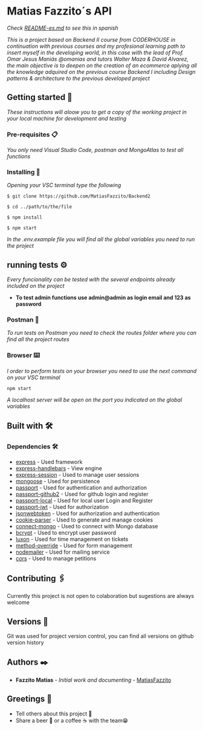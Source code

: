 # Matias Fazzito´s API

_Check [README-es.md](https://github.com/MatiasFazzito/Backend2/blob/main/README.md) to see this in spanish_

_This is a project based on Backend II course from CODERHOUSE in continuation with previous courses and my profesional learning path to insert myself in the developing world, in this case with the lead of Prof. Omar Jesus Maniás @omanias and tutors Walter Maza & David Alvarez, the main objective is to deepen on the creation of an ecommerce aplying all the knowledge adquired on the previous course Backend I including Design patterns & architecture to the previous developed project_

## Getting started 🚀

_These instructions will aloow you to get a copy of the working project in your local machine for development and testing_


### Pre-requisites 📋

_You only need Visual Studio Code, postman and MongoAtlas to test all functions_

### Installing 🔧

_Opening your VSC terminal type the following_

```
$ git clone https://github.com/MatiasFazzito/Backend2
```

```
$ cd ../path/to/the/file
```

```
$ npm install
```

```
$ npm start
```

_In the .env.example file you will find all the global variables you need to run the project_

## running tests ⚙️

_Every funcionality can be tested with the several endpoints already included on the project_

* **To test admin functions use admin@admin as login email and 123 as password**

### Postman 🔩

_To run tests on Postman you need to check the routes folder where you can find all the project routes_

### Browser ⌨️

_I order to perform tests on your browser you need to use the next command on your VSC terminal_

```
npm start
```

_A localhost server will be open on the port you indicated on the global variables_

## Built with 🛠️

### Dependencies 🛠️

* [express](https://expressjs.com/es/) - Used framework
* [express-handlebars](https://www.npmjs.com/package/express-handlebars) - View engine
* [express-session](https://expressjs.com/en/resources/middleware/session.html) - Used to manage user sessions
* [mongoose](https://mongoosejs.com/) - Used for persistence
* [passport](https://www.passportjs.org/) - Used for authentication and authorization
* [passport-github2](https://www.passportjs.org/packages/passport-github2/) - Used for github login and register
* [passport-local](https://www.passportjs.org/packages/passport-local/) - Used for local user Login and Register
* [passport-jwt](https://www.passportjs.org/packages/passport-jwt/) - Used for authorization
* [jsonwebtoken](https://www.npmjs.com/package/jsonwebtoken) - Used for authorization and authentication
* [cookie-parser](https://www.npmjs.com/package/cookie-parser) - Used to generate and manage cookies
* [connect-mongo](https://www.mongodb.com/es) - Used to connect with Mongo database
* [bcrypt](https://www.npmjs.com/package/bcrypt) - Used to encrypt user password
* [luxon](https://www.npmjs.com/package/luxon) - Used for time management on tickets
* [method-override](https://www.npmjs.com/package/method-override) - Used for form management
* [nodemailer](https://www.nodemailer.com/) - Used for mailing service
* [cors](https://www.npmjs.com/package/cors) - Used to manage petitions


## Contributing 🖇️

Currently this project is not open to colaboration but sugestions are always welcome

## Versions 📌

Git was used for project version control, you can find all versions on github version history

## Authors ✒️

* **Fazzito Matias** - *Initial work and documenting* - [MatiasFazzito](https://github.com/MatiasFazzito)


## Greetings 🎁

* Tell others about this project 📢
* Share a beer 🍺 or a coffee ☕ with the team😁